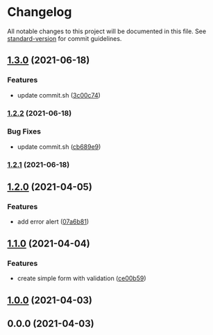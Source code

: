 # Changelog

All notable changes to this project will be documented in this file. See [standard-version](https://github.com/conventional-changelog/standard-version) for commit guidelines.

## [1.3.0](https://github.com/davidadtorres/poc-react-simple-form-validation/compare/v1.2.2...v1.3.0) (2021-06-18)


### Features

* update commit.sh ([3c00c74](https://github.com/davidadtorres/poc-react-simple-form-validation/commit/3c00c741c12e69dc74f2b9cbff2eb3b831722bf7))

### [1.2.2](https://github.com/davidadtorres/poc-react-simple-form-validation/compare/v1.2.1...v1.2.2) (2021-06-18)


### Bug Fixes

* update commit.sh ([cb689e9](https://github.com/davidadtorres/poc-react-simple-form-validation/commit/cb689e949df6d13775c3cf1ed80d713ee3afc87e))

### [1.2.1](https://github.com/davidadtorres/poc-react-simple-form-validation/compare/v1.2.0...v1.2.1) (2021-06-18)

## [1.2.0](https://github.com/davidadtorres/poc-react-simple-form-validation/compare/v1.1.0...v1.2.0) (2021-04-05)


### Features

* add error alert ([07a6b81](https://github.com/davidadtorres/poc-react-simple-form-validation/commit/07a6b815072f4996e303e243d112a2a8e0924d10))

## [1.1.0](https://github.com/davidadtorres/poc-react-simple-form-validation/compare/v1.0.0...v1.1.0) (2021-04-04)


### Features

* create simple form with validation ([ce00b59](https://github.com/davidadtorres/poc-react-simple-form-validation/commit/ce00b59eb3e1216639928699b387ecd49f1885c4))

## [1.0.0](https://github.com/davidadtorres/poc-react-simple-form-validation/compare/v0.0.0...v1.0.0) (2021-04-03)

## 0.0.0 (2021-04-03)
